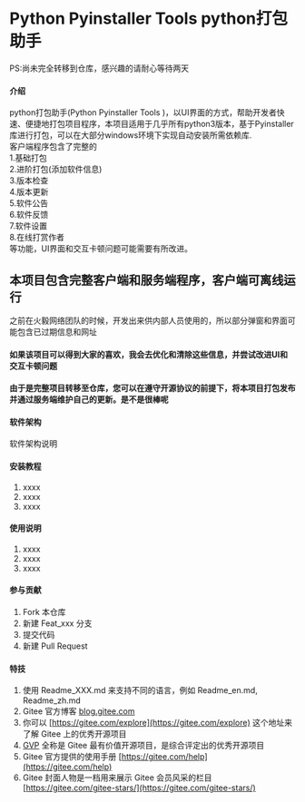 # Python Pyinstaller Tools  python打包助手

 PS:尚未完全转移到仓库，感兴趣的请耐心等待两天

#### 介绍
python打包助手(Python Pyinstaller Tools )，以UI界面的方式，帮助开发者快速、便捷地打包项目程序，本项目适用于几乎所有python3版本，基于Pyinstaller库进行打包，可以在大部分windows环境下实现自动安装所需依赖库.<br>
客户端程序包含了完整的<br>
1.基础打包<br>
2.进阶打包(添加软件信息)<br>
3.版本检查<br>
4.版本更新<br>
5.软件公告<br>
6.软件反馈<br>
7.软件设置<br>
8.在线打赏作者<br>
等功能，UI界面和交互卡顿问题可能需要有所改进。<br>
<h2>本项目包含完整客户端和服务端程序，客户端可离线运行</h2>
之前在火毅网络团队的时候，开发出来供内部人员使用的，所以部分弹窗和界面可能包含已过期信息和网址

####  如果该项目可以得到大家的喜欢，我会去优化和清除这些信息，并尝试改进UI和交互卡顿问题

####  由于是完整项目转移至仓库，您可以在遵守开源协议的前提下，将本项目打包发布并通过服务端维护自己的更新。是不是很棒呢


#### 软件架构
软件架构说明


#### 安装教程

1.  xxxx
2.  xxxx
3.  xxxx

#### 使用说明

1.  xxxx
2.  xxxx
3.  xxxx

#### 参与贡献

1.  Fork 本仓库
2.  新建 Feat_xxx 分支
3.  提交代码
4.  新建 Pull Request


#### 特技

1.  使用 Readme\_XXX.md 来支持不同的语言，例如 Readme\_en.md, Readme\_zh.md
2.  Gitee 官方博客 [blog.gitee.com](https://blog.gitee.com)
3.  你可以 [https://gitee.com/explore](https://gitee.com/explore) 这个地址来了解 Gitee 上的优秀开源项目
4.  [GVP](https://gitee.com/gvp) 全称是 Gitee 最有价值开源项目，是综合评定出的优秀开源项目
5.  Gitee 官方提供的使用手册 [https://gitee.com/help](https://gitee.com/help)
6.  Gitee 封面人物是一档用来展示 Gitee 会员风采的栏目 [https://gitee.com/gitee-stars/](https://gitee.com/gitee-stars/)
